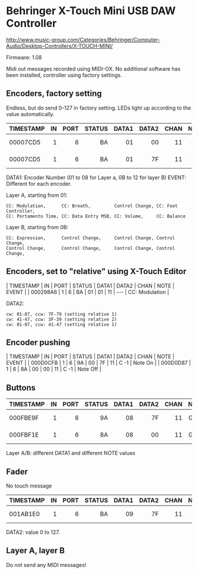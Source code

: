 Behringer X-Touch Mini USB DAW Controller
=========================================
http://www.music-group.com/Categories/Behringer/Computer-Audio/Desktop-Controllers/X-TOUCH-MINI/

Firmware: 1.08

Midi out messages recorded using MIDI-OX.
No additional software has been installed, controller using factory settings.

Encoders, factory setting
-------------------------
Endless, but do send 0-127 in factory setting. LEDs light up according to the value automatically.

| TIMESTAMP | IN | PORT | STATUS | DATA1 | DATA2 | CHAN | NOTE | EVENT |
| --------- | --:| ----:| ------:| -----:| -----:| ----:|:----:|:-----:|
| 00007CD5  |  1 |    6 |     BA |    01 |    00 |   11 |  --- | CC: Modulation |
| 00007CD5  |  1 |    6 |     BA |    01 |    7F |   11 |  --- | CC: Modulation |

DATA1: Encoder Number (01 to 08 for Layer a, 0B to 12 for layer B)
EVENT: Different for each encoder.

Layer A, starting from 01:
```
CC: Modulation,      CC: Breath,         Control Change, CC: Foot Controller, 
CC: Portamento Time, CC: Data Entry MSB, CC: Volume,     CC: Balance
```

Layer B, starting from 0B:
```
CC: Expression,      Control Change,     Control Change, Control Change, 
Control Change,      Control Change,     Control Change, Control Change,
```

Encoders, set to "relative" using X-Touch Editor
------------------------------------------------

| TIMESTAMP | IN | PORT | STATUS | DATA1 | DATA2 | CHAN | NOTE | EVENT |
| 000298A6  |  1 |   6  |     BA |    01 |    01 |   11 |  --- | CC: Modulation |

DATA2:
```
cw: 01-07, ccw: 7F-79 (setting relative 1)
cw: 41-47, ccw: 3F-39 (setting relative 2)
cw: 01-07, ccw: 41-47 (setting relative 1)
```

Encoder pushing
---------------

| TIMESTAMP | IN | PORT | STATUS | DATA1 | DATA2 | CHAN | NOTE | EVENT |
| 000D0CFB  |  1 |   6  |     9A |    00 |    7F |   11 | C -1 | Note On |
| 000D0D87  |  1 |   6  |     8A |    00 |    00 |   11 | C -1 | Note Off |

Buttons
-------

| TIMESTAMP | IN | PORT | STATUS | DATA1 | DATA2 | CHAN | NOTE | EVENT |
| --------- | --:| ----:| ------:| -----:| -----:| ----:|:----:|:-----:|
| 000FBE9F  |  1 |   6  |     9A |    08 |    7F |   11 | G#-1 | Note On |
| 000FBF1E  |  1 |   6  |     8A |    08 |    00 |   11 | G#-1 | Note Off |

Layer A/B: different DATA1 and different NOTE values

Fader
-----

No touch message

| TIMESTAMP | IN | PORT | STATUS | DATA1 | DATA2 | CHAN | NOTE | EVENT |
| --------- | --:| ----:| ------:| -----:| -----:| ----:|:----:|:-----:|
| 001AB1E0  |  1 |   6  |     BA |    09 |    7F |   11 |  --- | Control Change |

DATA2: value 0 to 127.

Layer A, layer B
----------------

Do not send any MIDI messages!

